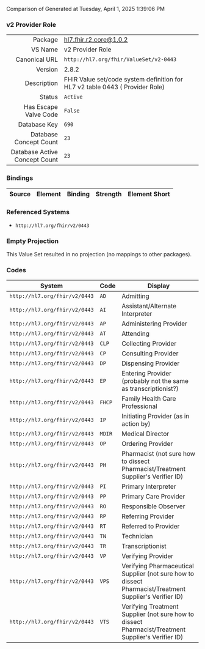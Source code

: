 Comparison of 
Generated at Tuesday, April 1, 2025 1:39:06 PM

### v2 Provider Role

|      |     |
| ---: | --- |
| Package | hl7.fhir.r2.core@1.0.2 |
| VS Name | v2 Provider Role |
| Canonical URL | `http://hl7.org/fhir/ValueSet/v2-0443` |
| Version | 2.8.2 |
| Description | FHIR Value set/code system definition for HL7 v2 table 0443 ( Provider Role) |
| Status | `Active` |
| Has Escape Valve Code | `False` |
| Database Key | `690` |
| Database Concept Count | `23` |
| Database Active Concept Count | `23` |
### Bindings

| Source | Element | Binding | Strength | Element Short |
| ------ | ------- | ------- | -------- | ------------- |

### Referenced Systems

* `http://hl7.org/fhir/v2/0443`
### Empty Projection

This Value Set resulted in no projection (no mappings to other packages).

### Codes

| System | Code | Display |
| ------ | ---- | ------- |
| `http://hl7.org/fhir/v2/0443` | `AD` | Admitting |
| `http://hl7.org/fhir/v2/0443` | `AI` | Assistant/Alternate Interpreter |
| `http://hl7.org/fhir/v2/0443` | `AP` | Administering Provider |
| `http://hl7.org/fhir/v2/0443` | `AT` | Attending |
| `http://hl7.org/fhir/v2/0443` | `CLP` | Collecting Provider |
| `http://hl7.org/fhir/v2/0443` | `CP` | Consulting Provider |
| `http://hl7.org/fhir/v2/0443` | `DP` | Dispensing Provider |
| `http://hl7.org/fhir/v2/0443` | `EP` | Entering Provider (probably not the same as transcriptionist?) |
| `http://hl7.org/fhir/v2/0443` | `FHCP` | Family Health Care Professional |
| `http://hl7.org/fhir/v2/0443` | `IP` | Initiating Provider (as in action by) |
| `http://hl7.org/fhir/v2/0443` | `MDIR` | Medical Director |
| `http://hl7.org/fhir/v2/0443` | `OP` | Ordering Provider |
| `http://hl7.org/fhir/v2/0443` | `PH` | Pharmacist   (not sure how to dissect Pharmacist/Treatment Supplier's Verifier ID) |
| `http://hl7.org/fhir/v2/0443` | `PI` | Primary Interpreter |
| `http://hl7.org/fhir/v2/0443` | `PP` | Primary Care Provider |
| `http://hl7.org/fhir/v2/0443` | `RO` | Responsible Observer |
| `http://hl7.org/fhir/v2/0443` | `RP` | Referring Provider |
| `http://hl7.org/fhir/v2/0443` | `RT` | Referred to Provider |
| `http://hl7.org/fhir/v2/0443` | `TN` | Technician |
| `http://hl7.org/fhir/v2/0443` | `TR` | Transcriptionist |
| `http://hl7.org/fhir/v2/0443` | `VP` | Verifying Provider |
| `http://hl7.org/fhir/v2/0443` | `VPS` | Verifying Pharmaceutical Supplier   (not sure how to dissect Pharmacist/Treatment Supplier's Verifier ID) |
| `http://hl7.org/fhir/v2/0443` | `VTS` | Verifying Treatment Supplier   (not sure how to dissect Pharmacist/Treatment Supplier's Verifier ID) |
